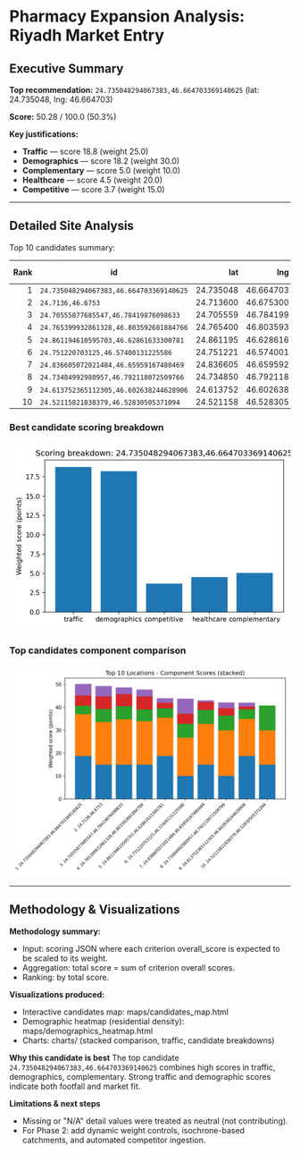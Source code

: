 # Pharmacy Expansion Analysis: Riyadh Market Entry

## Executive Summary

**Top recommendation:** `24.735048294067383,46.664703369140625` (lat: 24.735048, lng: 46.664703)

**Score:** 50.28 / 100.0 (50.3%)

**Key justifications:**
- **Traffic** — score 18.8 (weight 25.0)
- **Demographics** — score 18.2 (weight 30.0)
- **Complementary** — score 5.0 (weight 10.0)
- **Healthcare** — score 4.5 (weight 20.0)
- **Competitive** — score 3.7 (weight 15.0)

---

## Detailed Site Analysis

Top 10 candidates summary:

| Rank | id | lat | lng | Total Score | Total % |
|---:|---|---:|---:|---:|---:|
| 1 | `24.735048294067383,46.664703369140625` | 24.735048 | 46.664703 | 50.28 | 50.3% |
| 2 | `24.7136,46.6753` | 24.713600 | 46.675300 | 49.33 | 49.3% |
| 3 | `24.70555877685547,46.78419876098633` | 24.705559 | 46.784199 | 48.70 | 48.7% |
| 4 | `24.765399932861328,46.803592681884766` | 24.765400 | 46.803593 | 47.72 | 47.7% |
| 5 | `24.861194610595703,46.62861633300781` | 24.861195 | 46.628616 | 43.99 | 44.0% |
| 6 | `24.751220703125,46.57400131225586` | 24.751221 | 46.574001 | 43.81 | 43.8% |
| 7 | `24.836605072021484,46.65959167480469` | 24.836605 | 46.659592 | 43.07 | 43.1% |
| 8 | `24.73484992980957,46.792118072509766` | 24.734850 | 46.792118 | 42.09 | 42.1% |
| 9 | `24.613752365112305,46.602638244628906` | 24.613752 | 46.602638 | 42.06 | 42.1% |
| 10 | `24.52115821838379,46.52830505371094` | 24.521158 | 46.528305 | 40.76 | 40.8% |

### Best candidate scoring breakdown

![Best breakdown](charts/best_breakdown.png)

### Top candidates component comparison

![Top stacked](charts/top_stacked.png)

---

## Methodology & Visualizations

**Methodology summary:**
- Input: scoring JSON where each criterion overall_score is expected to be scaled to its weight.
- Aggregation: total score = sum of criterion overall scores.
- Ranking: by total score.

**Visualizations produced:**
- Interactive candidates map: maps/candidates_map.html
- Demographic heatmap (residential density): maps/demographics_heatmap.html
- Charts: charts/ (stacked comparison, traffic, candidate breakdowns)

**Why this candidate is best**
The top candidate `24.735048294067383,46.664703369140625` combines high scores in traffic, demographics, complementary. Strong traffic and demographic scores indicate both footfall and market fit.

**Limitations & next steps**
- Missing or "N/A" detail values were treated as neutral (not contributing).
- For Phase 2: add dynamic weight controls, isochrone-based catchments, and automated competitor ingestion.
